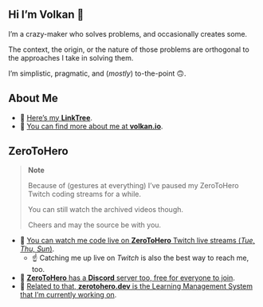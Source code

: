 ## Hi I’m Volkan 👋

I’m a crazy-maker who solves problems, and occasionally creates some. 

The context, the origin, or the nature of those problems are orthogonal to the approaches I take in solving them.

I’m simplistic, pragmatic, and (*mostly*) to-the-point 🙃.

## About Me

* 🌲 [Here’s my **LinkTree**](https://linktr.ee/v0lkan).
* 🏡 [You can find more about me at **volkan.io**](https://volkan.io/).

## ZeroToHero

> **Note** 
>
> Because of (gestures at everything) I’ve paused my ZeroToHero Twitch coding streams for a while.
>
> You can still watch the archived videos though.
>
> Cheers and may the source be with you.

* 🎥 [You can watch me code live on **ZeroToHero** Twitch live streams (*Tue, Thu, Sun*)](https://twitch.tv/ZeroToHeroDev).
  * ☝️ Catching me up live on *Twitch* is also the best way to reach me, too.
* 💬 [**ZeroToHero** has a **Discord** server too, free for everyone to join](https://discord.gg/fAucgWz).
* 🦄 [Related to that, **zerotohero.dev** is the Learning Management System that I’m currently working on](https://zerotohero.dev).
